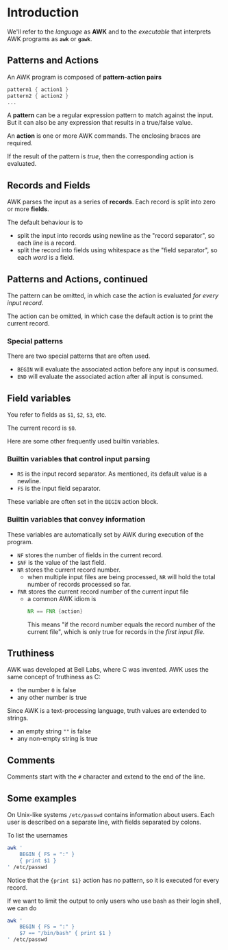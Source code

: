 # Introduction

We'll refer to the _language_ as **AWK** and to the _executable_ that interprets AWK programs as **`awk`** or **`gawk`**.

## Patterns and Actions

An AWK program is composed of **pattern-action pairs**

```awk
pattern1 { action1 }
pattern2 { action2 }
...
```

A **pattern** can be a regular expression pattern to match against the input.
But it can also be any expression that results in a true/false value.

An **action** is one or more AWK commands.
The enclosing braces are required.

If the result of the pattern is _true_, then the corresponding action is evaluated.

## Records and Fields

AWK parses the input as a series of **records**.
Each record is split into zero or more **fields**.

The default behaviour is to 

- split the input into records using newline as the "record separator", so each _line_ is a record.
- split the record into fields using whitespace as the "field separator", so each _word_ is a field.

## Patterns and Actions, continued

The pattern can be omitted, in which case the action is evaluated _for every input record_.

The action can be omitted, in which case the default action is to print the current record.

### Special patterns

There are two special patterns that are often used.

- `BEGIN` will evaluate the associated action before any input is consumed.
- `END` will evaluate the associated action after all input is consumed.

## Field variables

You refer to fields as `$1`, `$2`, `$3`, etc.

The current record is `$0`.

Here are some other frequently used builtin variables.

### Builtin variables that control input parsing

- `RS` is the input record separator. As mentioned, its default value is a newline.
- `FS` is the input field separator. 

These variable are often set in the `BEGIN` action block.

### Builtin variables that convey information 

These variables are automatically set by AWK during execution of the program.

- `NF` stores the number of fields in the current record.
- `$NF` is the value of the last field.
- `NR` stores the current record number.
  - when multiple input files are being processed, `NR` will hold the total number of records processed so far.
- `FNR` stores the current record number of the current input file
  - a common AWK idiom is
    ```awk
    NR == FNR {action}
    ```
    This means "if the record number equals the record number of the current file", which is only true for records in the _first input file_.

## Truthiness

AWK was developed at Bell Labs, where C was invented. 
AWK uses the same concept of truthiness as C:

- the number `0` is false
- any other number is true

Since AWK is a text-processing language, truth values are extended to strings.

- an empty string `""` is false
- any non-empty string is true

## Comments

Comments start with the `#` character and extend to the end of the line.

## Some examples

On Unix-like systems `/etc/passwd` contains information about users. 
Each user is described on a separate line, with fields separated by colons.

To list the usernames

```sh
awk '
    BEGIN { FS = ":" }
    { print $1 }
' /etc/passwd
```

Notice that the `{print $1}` action has no pattern, so it is executed for every record.

If we want to limit the output to only users who use bash as their login shell, we can do

```sh
awk '
    BEGIN { FS = ":" }
    $7 == "/bin/bash" { print $1 }
' /etc/passwd
```
